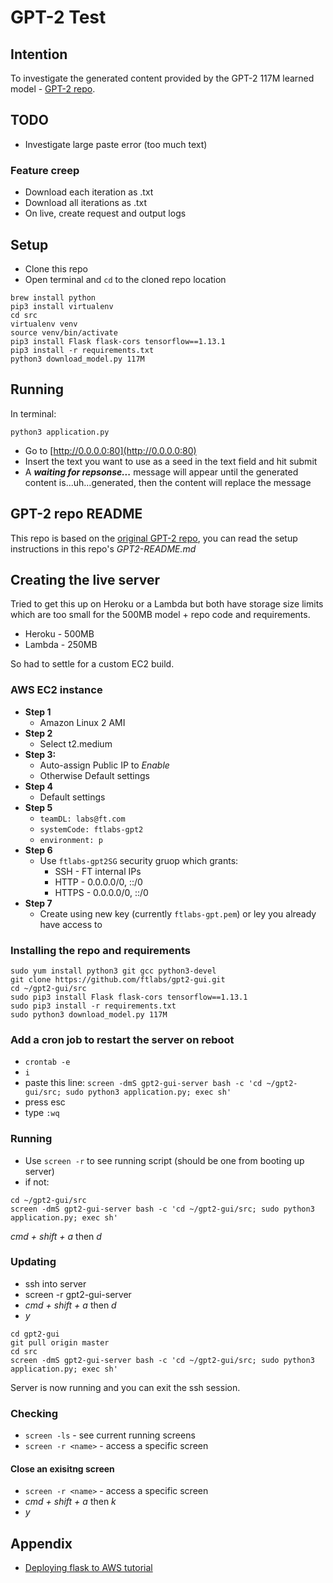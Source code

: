 # GPT-2 Test

## Intention

To investigate the generated content provided by the GPT-2 117M learned model - [GPT-2 repo](https://github.com/openai/gpt-2.git).


## TODO

+ Investigate large paste error (too much text)

### Feature creep

+ Download each iteration as .txt
+ Download all iterations as .txt
+ On live, create request and output logs


## Setup

+ Clone this repo
+ Open terminal and ```cd``` to the cloned repo location

```
brew install python
pip3 install virtualenv
cd src
virtualenv venv
source venv/bin/activate
pip3 install Flask flask-cors tensorflow==1.13.1
pip3 install -r requirements.txt
python3 download_model.py 117M
```

## Running

In terminal:

```
python3 application.py
```

+ Go to [http://0.0.0.0:80](http://0.0.0.0:80)
+ Insert the text you want to use as a seed in the text field and hit submit
+ A ***waiting for repsonse...*** message will appear until the generated content is...uh...generated, then the content will replace the message


## GPT-2 repo README

This repo is based on the [original GPT-2 repo](https://github.com/openai/gpt-2.git), you can read the setup instructions in this repo's *GPT2-README.md*


## Creating the live server

Tried to get this up on Heroku or a Lambda but both have storage size limits which are too small for the 500MB model + repo code and requirements.

+ Heroku - 500MB
+ Lambda - 250MB

So had to settle for a custom EC2 build.


### AWS EC2 instance

+ **Step 1**
    - Amazon Linux 2 AMI
+ **Step 2**
    - Select t2.medium
+ **Step 3:**
    - Auto-assign Public IP to *Enable*
    - Otherwise Default settings
+ **Step 4**
    - Default settings
+ **Step 5**
    - `teamDL: labs@ft.com`
    - `systemCode: ftlabs-gpt2`
    - `environment: p`
+ **Step 6**
    - Use `ftlabs-gpt2SG` security gruop which grants:
        - SSH - FT internal IPs
        - HTTP - 0.0.0.0/0, ::/0
        - HTTPS - 0.0.0.0/0, ::/0
+ **Step 7**
    - Create using new key (currently `ftlabs-gpt.pem`) or ley you already have access to 


### Installing the repo and requirements

```
sudo yum install python3 git gcc python3-devel
git clone https://github.com/ftlabs/gpt2-gui.git
cd ~/gpt2-gui/src
sudo pip3 install Flask flask-cors tensorflow==1.13.1
sudo pip3 install -r requirements.txt
sudo python3 download_model.py 117M
```

### Add a cron job to restart the server on reboot

+ `crontab -e`
+ `i`
+ paste this line: `screen -dmS gpt2-gui-server bash -c 'cd ~/gpt2-gui/src; sudo python3 application.py; exec sh'`
+ press esc
+ type `:wq`


### Running

+ Use ```screen -r``` to see running script (should be one from booting up server)
+ if not:

```
cd ~/gpt2-gui/src
screen -dmS gpt2-gui-server bash -c 'cd ~/gpt2-gui/src; sudo python3 application.py; exec sh'
```
*cmd + shift + a* then *d*


### Updating

+ ssh into server
+ screen -r gpt2-gui-server
+ *cmd + shift + a* then *d*
+ *y*

```
cd gpt2-gui
git pull origin master
cd src
screen -dmS gpt2-gui-server bash -c 'cd ~/gpt2-gui/src; sudo python3 application.py; exec sh'
```

Server is now running and you can exit the ssh session.


### Checking

+ ```screen -ls``` - see current running screens
+ ```screen -r <name>``` - access a specific screen

#### Close an exisitng screen

+ ```screen -r <name>``` - access a specific screen
+ *cmd + shift + a* then *k*
+ *y*


## Appendix

+ [Deploying flask to AWS tutorial](https://www.codementor.io/dushyantbgs/deploying-a-flask-application-to-aws-gnva38cf0)
